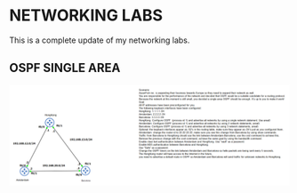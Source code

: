 # NETWORKING LABS
This is a complete update of my networking labs.

## OSPF SINGLE AREA
![ospf single area](ospf_single_area\ospf_singla_area.png)
